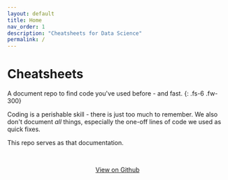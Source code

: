 ```yaml
---
layout: default
title: Home
nav_order: 1
description: "Cheatsheets for Data Science"
permalink: /
---
```


# Cheatsheets
A document repo to find code you've used before - and fast.
{: .fs-6 .fw-300}


Coding is a perishable skill - there is just too much to remember. We also don't document *all* things, especially the one-off lines of code we used as quick fixes.

This repo serves as that documentation.

<br>
<p align="center">
    <span class="fs-5 text-center">
        <a href="https://github.com/chrischow/cheatsheets" class="btn btn-purple" target="_blank">
        View on Github
        </a>
    </span>
</p>